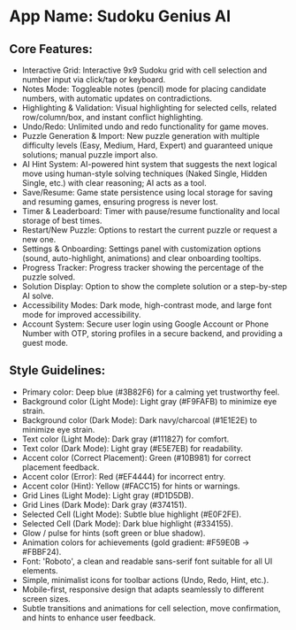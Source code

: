 # **App Name**: Sudoku Genius AI

## Core Features:

- Interactive Grid: Interactive 9x9 Sudoku grid with cell selection and number input via click/tap or keyboard.
- Notes Mode: Toggleable notes (pencil) mode for placing candidate numbers, with automatic updates on contradictions.
- Highlighting & Validation: Visual highlighting for selected cells, related row/column/box, and instant conflict highlighting.
- Undo/Redo: Unlimited undo and redo functionality for game moves.
- Puzzle Generation & Import: New puzzle generation with multiple difficulty levels (Easy, Medium, Hard, Expert) and guaranteed unique solutions; manual puzzle import also.
- AI Hint System: AI-powered hint system that suggests the next logical move using human-style solving techniques (Naked Single, Hidden Single, etc.) with clear reasoning; AI acts as a tool.
- Save/Resume: Game state persistence using local storage for saving and resuming games, ensuring progress is never lost.
- Timer & Leaderboard: Timer with pause/resume functionality and local storage of best times.
- Restart/New Puzzle: Options to restart the current puzzle or request a new one.
- Settings & Onboarding: Settings panel with customization options (sound, auto-highlight, animations) and clear onboarding tooltips.
- Progress Tracker: Progress tracker showing the percentage of the puzzle solved.
- Solution Display: Option to show the complete solution or a step-by-step AI solve.
- Accessibility Modes: Dark mode, high-contrast mode, and large font mode for improved accessibility.
- Account System: Secure user login using Google Account or Phone Number with OTP, storing profiles in a secure backend, and providing a guest mode.

## Style Guidelines:

- Primary color: Deep blue (#3B82F6) for a calming yet trustworthy feel.
- Background color (Light Mode): Light gray (#F9FAFB) to minimize eye strain.
- Background color (Dark Mode): Dark navy/charcoal (#1E1E2E) to minimize eye strain.
- Text color (Light Mode): Dark gray (#111827) for comfort.
- Text color (Dark Mode): Light gray (#E5E7EB) for readability.
- Accent color (Correct Placement): Green (#10B981) for correct placement feedback.
- Accent color (Error): Red (#EF4444) for incorrect entry.
- Accent color (Hint): Yellow (#FACC15) for hints or warnings.
- Grid Lines (Light Mode): Light gray (#D1D5DB).
- Grid Lines (Dark Mode): Dark gray (#374151).
- Selected Cell (Light Mode): Subtle blue highlight (#E0F2FE).
- Selected Cell (Dark Mode): Dark blue highlight (#334155).
- Glow / pulse for hints (soft green or blue shadow).
- Animation colors for achievements (gold gradient: #F59E0B → #FBBF24).
- Font: 'Roboto', a clean and readable sans-serif font suitable for all UI elements.
- Simple, minimalist icons for toolbar actions (Undo, Redo, Hint, etc.).
- Mobile-first, responsive design that adapts seamlessly to different screen sizes.
- Subtle transitions and animations for cell selection, move confirmation, and hints to enhance user feedback.